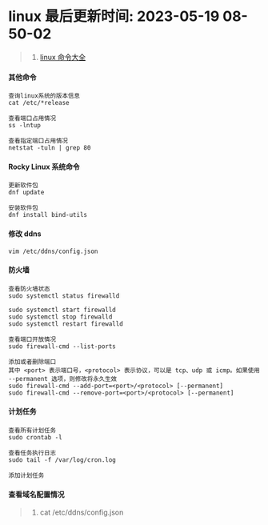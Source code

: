 <!--
 * @Description:
 * @Author: panrui
 * @Date: 2023-05-13 11:32:31
 * @LastEditTime: 2023-05-19 08:50:02
 * @LastEditors: panrui
 * 不忘初心,不负梦想
-->

# linux 最后更新时间: 2023-05-19 08-50-02

> 1.  [linux 命令大全](https://www.linuxcool.com/)

#### 其他命令

```
查询linux系统的版本信息
cat /etc/*release

查看端口占用情况
ss -lntup

查看指定端口占用情况
netstat -tuln | grep 80
```

#### Rocky Linux 系统命令

```
更新软件包
dnf update

安装软件包
dnf install bind-utils
```

#### 修改 ddns

```
vim /etc/ddns/config.json
```

#### 防火墙

```
查看防火墙状态
sudo systemctl status firewalld

sudo systemctl start firewalld
sudo systemctl stop firewalld
sudo systemctl restart firewalld

查看端口开放情况
sudo firewall-cmd --list-ports

添加或者删除端口
其中 <port> 表示端口号，<protocol> 表示协议，可以是 tcp、udp 或 icmp。如果使用 --permanent 选项，则修改将永久生效
sudo firewall-cmd --add-port=<port>/<protocol> [--permanent]
sudo firewall-cmd --remove-port=<port>/<protocol> [--permanent]

```

#### 计划任务

```
查看所有计划任务
sudo crontab -l

查看任务执行日志
sudo tail -f /var/log/cron.log

添加计划任务
```

#### 查看域名配置情况

> 1. cat /etc/ddns/config.json
